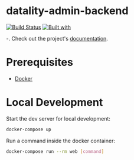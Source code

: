 # datality-admin-backend

[![Build Status](https://travis-ci.org/lkulbacki/datality-admin-backend.svg?branch=master)](https://travis-ci.org/lkulbacki/datality-admin-backend)
[![Built with](https://img.shields.io/badge/Built_with-Cookiecutter_Django_Rest-F7B633.svg)](https://github.com/agconti/cookiecutter-django-rest)

-. Check out the project's [documentation](http://lkulbacki.github.io/datality-admin-backend/).

# Prerequisites

- [Docker](https://docs.docker.com/docker-for-mac/install/)  

# Local Development

Start the dev server for local development:
```bash
docker-compose up
```

Run a command inside the docker container:

```bash
docker-compose run --rm web [command]
```
